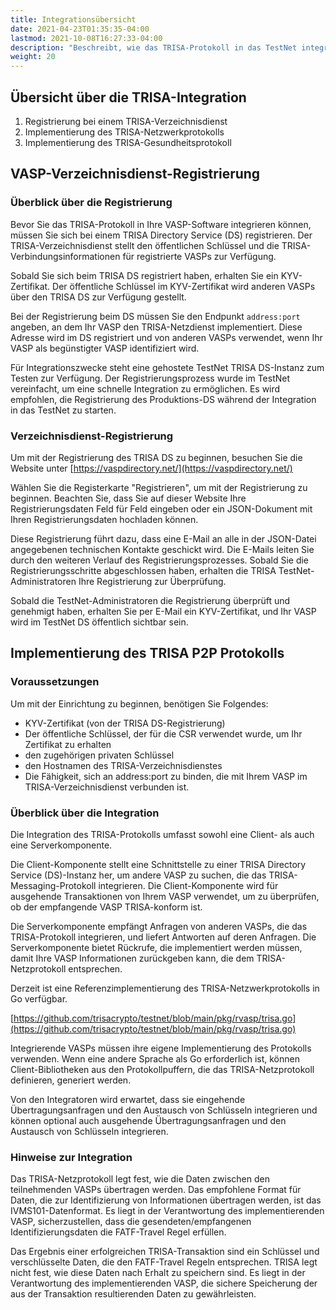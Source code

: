 ```yaml
---
title: Integrationsübersicht
date: 2021-04-23T01:35:35-04:00
lastmod: 2021-10-08T16:27:33-04:00
description: "Beschreibt, wie das TRISA-Protokoll in das TestNet integriert wird"
weight: 20
---
```


## Übersicht über die TRISA-Integration

1. Registrierung bei einem TRISA-Verzeichnisdienst
2. Implementierung des TRISA-Netzwerkprotokolls
3. Implementierung des TRISA-Gesundheitsprotokoll

## VASP-Verzeichnisdienst-Registrierung

### Überblick über die Registrierung

Bevor Sie das TRISA-Protokoll in Ihre VASP-Software integrieren können, müssen Sie sich bei einem TRISA Directory Service (DS) registrieren.  Der TRISA-Verzeichnisdienst stellt den öffentlichen Schlüssel und die TRISA-Verbindungsinformationen für registrierte VASPs zur Verfügung.

Sobald Sie sich beim TRISA DS registriert haben, erhalten Sie ein KYV-Zertifikat.  Der öffentliche Schlüssel im KYV-Zertifikat wird anderen VASPs über den TRISA DS zur Verfügung gestellt.

Bei der Registrierung beim DS müssen Sie den Endpunkt `address:port` angeben, an dem Ihr VASP den TRISA-Netzdienst implementiert. Diese Adresse wird im DS registriert und von anderen VASPs verwendet, wenn Ihr VASP als begünstigter VASP identifiziert wird.

Für Integrationszwecke steht eine gehostete TestNet TRISA DS-Instanz zum Testen zur Verfügung.  Der Registrierungsprozess wurde im TestNet vereinfacht, um eine schnelle Integration zu ermöglichen.  Es wird empfohlen, die Registrierung des Produktions-DS während der Integration in das TestNet zu starten.


### Verzeichnisdienst-Registrierung

Um mit der Registrierung des TRISA DS zu beginnen, besuchen Sie die Website unter [https://vaspdirectory.net/](https://vaspdirectory.net/)

Wählen Sie die Registerkarte "Registrieren", um mit der Registrierung zu beginnen. Beachten Sie, dass Sie auf dieser Website Ihre Registrierungsdaten Feld für Feld eingeben oder ein JSON-Dokument mit Ihren Registrierungsdaten hochladen können.

Diese Registrierung führt dazu, dass eine E-Mail an alle in der JSON-Datei angegebenen technischen Kontakte geschickt wird.  Die E-Mails leiten Sie durch den weiteren Verlauf des Registrierungsprozesses.  Sobald Sie die Registrierungsschritte abgeschlossen haben, erhalten die TRISA TestNet-Administratoren Ihre Registrierung zur Überprüfung.

Sobald die TestNet-Administratoren die Registrierung überprüft und genehmigt haben, erhalten Sie per E-Mail ein KYV-Zertifikat, und Ihr VASP wird im TestNet DS öffentlich sichtbar sein.


## Implementierung des TRISA P2P Protokolls


### Voraussetzungen

Um mit der Einrichtung zu beginnen, benötigen Sie Folgendes:

* KYV-Zertifikat (von der TRISA DS-Registrierung)
* Der öffentliche Schlüssel, der für die CSR verwendet wurde, um Ihr Zertifikat zu erhalten
* den zugehörigen privaten Schlüssel
* den Hostnamen des TRISA-Verzeichnisdienstes
* Die Fähigkeit, sich an address:port zu binden, die mit Ihrem VASP im TRISA-Verzeichnisdienst verbunden ist.


### Überblick über die Integration

Die Integration des TRISA-Protokolls umfasst sowohl eine Client- als auch eine Serverkomponente.

Die Client-Komponente stellt eine Schnittstelle zu einer TRISA Directory Service (DS)-Instanz her, um andere VASP zu suchen, die das TRISA-Messaging-Protokoll integrieren.  Die Client-Komponente wird für ausgehende Transaktionen von Ihrem VASP verwendet, um zu überprüfen, ob der empfangende VASP TRISA-konform ist.

Die Serverkomponente empfängt Anfragen von anderen VASPs, die das TRISA-Protokoll integrieren, und liefert Antworten auf deren Anfragen.  Die Serverkomponente bietet Rückrufe, die implementiert werden müssen, damit Ihre VASP Informationen zurückgeben kann, die dem TRISA-Netzprotokoll entsprechen.

Derzeit ist eine Referenzimplementierung des TRISA-Netzwerkprotokolls in Go verfügbar.

[https://github.com/trisacrypto/testnet/blob/main/pkg/rvasp/trisa.go](https://github.com/trisacrypto/testnet/blob/main/pkg/rvasp/trisa.go)

Integrierende VASPs müssen ihre eigene Implementierung des Protokolls verwenden.  Wenn eine andere Sprache als Go erforderlich ist, können Client-Bibliotheken aus den Protokollpuffern, die das TRISA-Netzprotokoll definieren, generiert werden.

Von den Integratoren wird erwartet, dass sie eingehende Übertragungsanfragen und den Austausch von Schlüsseln integrieren und können optional auch ausgehende Übertragungsanfragen und den Austausch von Schlüsseln integrieren.

### Hinweise zur Integration

Das TRISA-Netzprotokoll legt fest, wie die Daten zwischen den teilnehmenden VASPs übertragen werden.  Das empfohlene Format für Daten, die zur Identifizierung von Informationen übertragen werden, ist das IVMS101-Datenformat.  Es liegt in der Verantwortung des implementierenden VASP, sicherzustellen, dass die gesendeten/empfangenen Identifizierungsdaten die FATF-Travel Regel erfüllen.

Das Ergebnis einer erfolgreichen TRISA-Transaktion sind ein Schlüssel und verschlüsselte Daten, die den FATF-Travel Regeln entsprechen.  TRISA legt nicht fest, wie diese Daten nach Erhalt zu speichern sind.  Es liegt in der Verantwortung des implementierenden VASP, die sichere Speicherung der aus der Transaktion resultierenden Daten zu gewährleisten.
